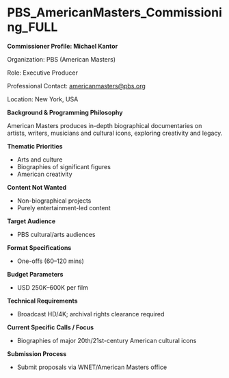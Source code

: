 # PBS_AmericanMasters_Commissioning_FULL

**Commissioner Profile: Michael Kantor**

Organization: PBS (American Masters)

Role: Executive Producer

Professional Contact: americanmasters@pbs.org

Location: New York, USA

**Background & Programming Philosophy**

American Masters produces in-depth biographical documentaries on artists, writers, musicians and cultural icons, exploring creativity and legacy.

**Thematic Priorities**

- Arts and culture
- Biographies of significant figures
- American creativity

**Content Not Wanted**

- Non-biographical projects
- Purely entertainment-led content

**Target Audience**

- PBS cultural/arts audiences

**Format Specifications**

- One-offs (60–120 mins)

**Budget Parameters**

- USD $250K–$600K per film

**Technical Requirements**

- Broadcast HD/4K; archival rights clearance required

**Current Specific Calls / Focus**

- Biographies of major 20th/21st-century American cultural icons

**Submission Process**

- Submit proposals via WNET/American Masters office